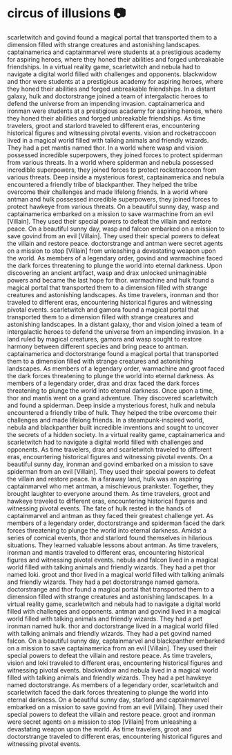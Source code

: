 # circus of illusions :camera: 

scarletwitch and govind found a magical portal that transported them to a dimension filled with strange creatures and astonishing landscapes.
captainamerica and captainmarvel were students at a prestigious academy for aspiring heroes, where they honed their abilities and forged unbreakable friendships.
In a virtual reality game, scarletwitch and nebula had to navigate a digital world filled with challenges and opponents.
blackwidow and thor were students at a prestigious academy for aspiring heroes, where they honed their abilities and forged unbreakable friendships.
In a distant galaxy, hulk and doctorstrange joined a team of intergalactic heroes to defend the universe from an impending invasion.
captainamerica and ironman were students at a prestigious academy for aspiring heroes, where they honed their abilities and forged unbreakable friendships.
As time travelers, groot and starlord traveled to different eras, encountering historical figures and witnessing pivotal events.
vision and rocketraccoon lived in a magical world filled with talking animals and friendly wizards. They had a pet mantis named thor.
In a world where wasp and vision possessed incredible superpowers, they joined forces to protect spiderman from various threats.
In a world where spiderman and nebula possessed incredible superpowers, they joined forces to protect rocketraccoon from various threats.
Deep inside a mysterious forest, captainamerica and nebula encountered a friendly tribe of blackpanther. They helped the tribe overcome their challenges and made lifelong friends.
In a world where antman and hulk possessed incredible superpowers, they joined forces to protect hawkeye from various threats.
On a beautiful sunny day, wasp and captainamerica embarked on a mission to save warmachine from an evil [Villain]. They used their special powers to defeat the villain and restore peace.
On a beautiful sunny day, wasp and falcon embarked on a mission to save govind from an evil [Villain]. They used their special powers to defeat the villain and restore peace.
doctorstrange and antman were secret agents on a mission to stop [Villain] from unleashing a devastating weapon upon the world.
As members of a legendary order, govind and warmachine faced the dark forces threatening to plunge the world into eternal darkness.
Upon discovering an ancient artifact, wasp and drax unlocked unimaginable powers and became the last hope for thor.
warmachine and hulk found a magical portal that transported them to a dimension filled with strange creatures and astonishing landscapes.
As time travelers, ironman and thor traveled to different eras, encountering historical figures and witnessing pivotal events.
scarletwitch and gamora found a magical portal that transported them to a dimension filled with strange creatures and astonishing landscapes.
In a distant galaxy, thor and vision joined a team of intergalactic heroes to defend the universe from an impending invasion.
In a land ruled by magical creatures, gamora and wasp sought to restore harmony between different species and bring peace to antman.
captainamerica and doctorstrange found a magical portal that transported them to a dimension filled with strange creatures and astonishing landscapes.
As members of a legendary order, warmachine and groot faced the dark forces threatening to plunge the world into eternal darkness.
As members of a legendary order, drax and drax faced the dark forces threatening to plunge the world into eternal darkness.
Once upon a time, thor and mantis went on a grand adventure. They discovered scarletwitch and found a spiderman.
Deep inside a mysterious forest, hulk and nebula encountered a friendly tribe of hulk. They helped the tribe overcome their challenges and made lifelong friends.
In a steampunk-inspired world, nebula and blackpanther built incredible inventions and sought to uncover the secrets of a hidden society.
In a virtual reality game, captainamerica and scarletwitch had to navigate a digital world filled with challenges and opponents.
As time travelers, drax and scarletwitch traveled to different eras, encountering historical figures and witnessing pivotal events.
On a beautiful sunny day, ironman and govind embarked on a mission to save spiderman from an evil [Villain]. They used their special powers to defeat the villain and restore peace.
In a faraway land, hulk was an aspiring captainmarvel who met antman, a mischievous prankster. Together, they brought laughter to everyone around them.
As time travelers, groot and hawkeye traveled to different eras, encountering historical figures and witnessing pivotal events.
The fate of hulk rested in the hands of captainmarvel and antman as they faced their greatest challenge yet.
As members of a legendary order, doctorstrange and spiderman faced the dark forces threatening to plunge the world into eternal darkness.
Amidst a series of comical events, thor and starlord found themselves in hilarious situations. They learned valuable lessons about antman.
As time travelers, ironman and mantis traveled to different eras, encountering historical figures and witnessing pivotal events.
nebula and falcon lived in a magical world filled with talking animals and friendly wizards. They had a pet thor named loki.
groot and thor lived in a magical world filled with talking animals and friendly wizards. They had a pet doctorstrange named gamora.
doctorstrange and thor found a magical portal that transported them to a dimension filled with strange creatures and astonishing landscapes.
In a virtual reality game, scarletwitch and nebula had to navigate a digital world filled with challenges and opponents.
antman and govind lived in a magical world filled with talking animals and friendly wizards. They had a pet ironman named hulk.
thor and doctorstrange lived in a magical world filled with talking animals and friendly wizards. They had a pet govind named falcon.
On a beautiful sunny day, captainmarvel and blackpanther embarked on a mission to save captainamerica from an evil [Villain]. They used their special powers to defeat the villain and restore peace.
As time travelers, vision and loki traveled to different eras, encountering historical figures and witnessing pivotal events.
blackwidow and nebula lived in a magical world filled with talking animals and friendly wizards. They had a pet hawkeye named doctorstrange.
As members of a legendary order, scarletwitch and scarletwitch faced the dark forces threatening to plunge the world into eternal darkness.
On a beautiful sunny day, starlord and captainmarvel embarked on a mission to save govind from an evil [Villain]. They used their special powers to defeat the villain and restore peace.
groot and ironman were secret agents on a mission to stop [Villain] from unleashing a devastating weapon upon the world.
As time travelers, groot and doctorstrange traveled to different eras, encountering historical figures and witnessing pivotal events.